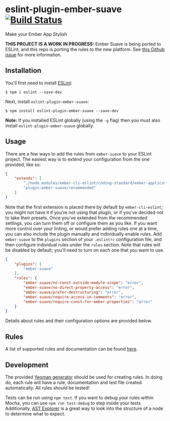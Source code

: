 # eslint-plugin-ember-suave [![Build Status](https://travis-ci.org/DockYard/eslint-plugin-ember-suave.svg?branch=master)](https://travis-ci.org/DockYard/eslint-plugin-ember-suave)
Make your Ember App Stylish

**THIS PROJECT IS A WORK IN PROGRESS:** Ember Suave is being ported to ESLint, and this repo is porting the rules to the new platform.  See [this Github issue](https://github.com/DockYard/ember-suave/issues/113) for more information.

## Installation

You'll first need to install [ESLint](http://eslint.org):

```
$ npm i eslint --save-dev
```

Next, install `eslint-plugin-ember-suave`:

```
$ npm install eslint-plugin-ember-suave --save-dev
```

**Note:** If you installed ESLint globally (using the `-g` flag) then you must also install `eslint-plugin-ember-suave` globally.

## Usage

There are a few ways to add the rules from `ember-suave` to your ESLint project.  The easiest way is to extend your configuration from the one provided, like so:

```json
{
    "extends": [
        "./node_modules/ember-cli-eslint/coding-standard/ember-application.js",
        "plugin:ember-suave/recommended"
    ]
}
```

Note that the first extension is placed there by default by `ember-cli-eslint`; you might not have it if you're not using that plugin, or if you've decided not to take their presets.  Once you've extended from the recommended settings, you can turn them off or configure them as you like.
If you want more control over your linting, or would prefer adding rules one at a time, you can also include the plugin manually and individually enable rules.  Add `ember-suave` to the `plugins` section of your `.eslintrc` configuration file, and then configure individual rules under the `rules` section.  Note that rules will be disabled by default; you'll need to turn on each one that you want to use.

```json
{
    "plugins": [
        "ember-suave"
    ],
    "rules": {
        "ember-suave/no-const-outside-module-scope": "error",
        "ember-suave/no-direct-property-access": "error",
        "ember-suave/prefer-destructuring": "error",
        "ember-suave/require-access-in-comments": "error",
        "ember-suave/require-const-for-ember-properties": "error"
    }
}
```

Details about rules and their configuration options are provided below.

## Rules

A list of supported rules and documentation can be found [here](docs/rules).

## Development

The provided [Yeoman generator](https://github.com/eslint/generator-eslint) should be used for creating rules.  In doing do, each rule will have a rule, documentation and test file created automatically.  All rules should be tested!

Tests can be run using `npm test`.  If you want to debug your rules within Mocha, you can use `npm run test:debug` to step inside your tests.  Additionally, [AST Explorer](https://astexplorer.net/) is a great way to look into the structure of a node to determine what to expect.
